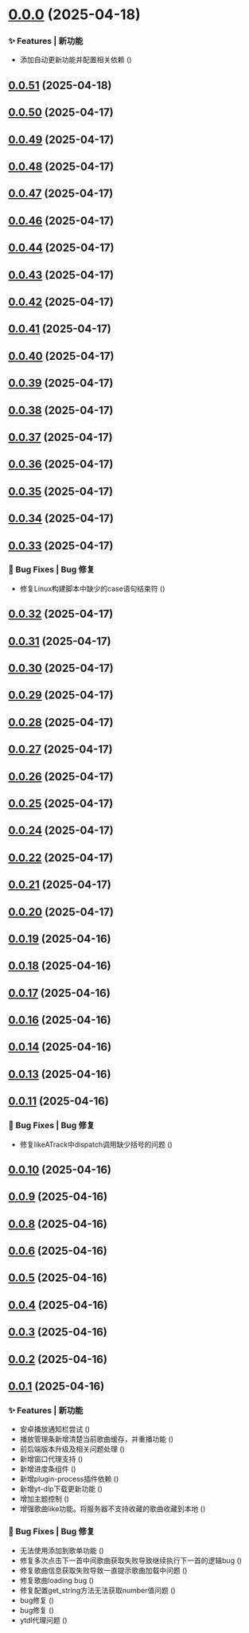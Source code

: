 # [0.0.0](https://github.com/fangcongyang/mop/compare/0.0.51...0.0.0) (2025-04-18)


### ✨ Features | 新功能

* 添加自动更新功能并配置相关依赖 ([](https://github.com/fangcongyang/mop/commit/d476f8f))



## [0.0.51](https://github.com/fangcongyang/mop/compare/0.0.50...0.0.51) (2025-04-18)



## [0.0.50](https://github.com/fangcongyang/mop/compare/0.0.49...0.0.50) (2025-04-17)



## [0.0.49](https://github.com/fangcongyang/mop/compare/0.0.48...0.0.49) (2025-04-17)



## [0.0.48](https://github.com/fangcongyang/mop/compare/0.0.47...0.0.48) (2025-04-17)



## [0.0.47](https://github.com/fangcongyang/mop/compare/0.0.46...0.0.47) (2025-04-17)



## [0.0.46](https://github.com/fangcongyang/mop/compare/0.0.45...0.0.46) (2025-04-17)



## [0.0.44](https://github.com/fangcongyang/mop/compare/0.0.43...0.0.44) (2025-04-17)



## [0.0.43](https://github.com/fangcongyang/mop/compare/0.0.42...0.0.43) (2025-04-17)



## [0.0.42](https://github.com/fangcongyang/mop/compare/0.0.41...0.0.42) (2025-04-17)



## [0.0.41](https://github.com/fangcongyang/mop/compare/0.0.40...0.0.41) (2025-04-17)



## [0.0.40](https://github.com/fangcongyang/mop/compare/0.0.39...0.0.40) (2025-04-17)



## [0.0.39](https://github.com/fangcongyang/mop/compare/0.0.38...0.0.39) (2025-04-17)



## [0.0.38](https://github.com/fangcongyang/mop/compare/0.0.37...0.0.38) (2025-04-17)



## [0.0.37](https://github.com/fangcongyang/mop/compare/0.0.36...0.0.37) (2025-04-17)



## [0.0.36](https://github.com/fangcongyang/mop/compare/0.0.35...0.0.36) (2025-04-17)



## [0.0.35](https://github.com/fangcongyang/mop/compare/0.0.34...0.0.35) (2025-04-17)



## [0.0.34](https://github.com/fangcongyang/mop/compare/0.0.33...0.0.34) (2025-04-17)



## [0.0.33](https://github.com/fangcongyang/mop/compare/0.0.32...0.0.33) (2025-04-17)


### 🐛 Bug Fixes | Bug 修复

* 修复Linux构建脚本中缺少的case语句结束符 ([](https://github.com/fangcongyang/mop/commit/51051f0))



## [0.0.32](https://github.com/fangcongyang/mop/compare/0.0.31...0.0.32) (2025-04-17)



## [0.0.31](https://github.com/fangcongyang/mop/compare/0.0.30...0.0.31) (2025-04-17)



## [0.0.30](https://github.com/fangcongyang/mop/compare/0.0.29...0.0.30) (2025-04-17)



## [0.0.29](https://github.com/fangcongyang/mop/compare/0.0.28...0.0.29) (2025-04-17)



## [0.0.28](https://github.com/fangcongyang/mop/compare/0.0.27...0.0.28) (2025-04-17)



## [0.0.27](https://github.com/fangcongyang/mop/compare/0.0.26...0.0.27) (2025-04-17)



## [0.0.26](https://github.com/fangcongyang/mop/compare/0.0.25...0.0.26) (2025-04-17)



## [0.0.25](https://github.com/fangcongyang/mop/compare/0.0.24...0.0.25) (2025-04-17)



## [0.0.24](https://github.com/fangcongyang/mop/compare/0.0.23...0.0.24) (2025-04-17)



## [0.0.22](https://github.com/fangcongyang/mop/compare/0.0.21...0.0.22) (2025-04-17)



## [0.0.21](https://github.com/fangcongyang/mop/compare/0.0.20...0.0.21) (2025-04-17)



## [0.0.20](https://github.com/fangcongyang/mop/compare/0.0.19...0.0.20) (2025-04-17)



## [0.0.19](https://github.com/fangcongyang/mop/compare/0.0.18...0.0.19) (2025-04-16)



## [0.0.18](https://github.com/fangcongyang/mop/compare/0.0.17...0.0.18) (2025-04-16)



## [0.0.17](https://github.com/fangcongyang/mop/compare/0.0.16...0.0.17) (2025-04-16)



## [0.0.16](https://github.com/fangcongyang/mop/compare/0.0.15...0.0.16) (2025-04-16)



## [0.0.14](https://github.com/fangcongyang/mop/compare/0.0.13...0.0.14) (2025-04-16)



## [0.0.13](https://github.com/fangcongyang/mop/compare/0.0.12...0.0.13) (2025-04-16)



## [0.0.11](https://github.com/fangcongyang/mop/compare/0.0.10...0.0.11) (2025-04-16)


### 🐛 Bug Fixes | Bug 修复

* 修复likeATrack中dispatch调用缺少括号的问题 ([](https://github.com/fangcongyang/mop/commit/56759d4))



## [0.0.10](https://github.com/fangcongyang/mop/compare/0.0.9...0.0.10) (2025-04-16)



## [0.0.9](https://github.com/fangcongyang/mop/compare/0.0.8...0.0.9) (2025-04-16)



## [0.0.8](https://github.com/fangcongyang/mop/compare/0.0.7...0.0.8) (2025-04-16)



## [0.0.6](https://github.com/fangcongyang/mop/compare/v0.0.5...v0.0.6) (2025-04-16)



## [0.0.5](https://github.com/fangcongyang/mop/compare/v0.0.4...v0.0.5) (2025-04-16)



## [0.0.4](https://github.com/fangcongyang/mop/compare/v0.0.3...v0.0.4) (2025-04-16)



## [0.0.3](https://github.com/fangcongyang/mop/compare/v0.0.2...v0.0.3) (2025-04-16)



## [0.0.2](https://github.com/fangcongyang/mop/compare/v0.0.1...v0.0.2) (2025-04-16)



## [0.0.1](https://github.com/fangcongyang/mop/compare/9edb66f...v0.0.1) (2025-04-16)


### ✨ Features | 新功能

* 安卓播放通知栏尝试 ([](https://github.com/fangcongyang/mop/commit/98133cb))
* 播放管理条新增清楚当前歌曲缓存，并重播功能 ([](https://github.com/fangcongyang/mop/commit/c9acc58))
* 前后端版本升级及相关问题处理 ([](https://github.com/fangcongyang/mop/commit/560528e))
* 新增窗口代理支持 ([](https://github.com/fangcongyang/mop/commit/fb7c64c))
* 新增进度条组件 ([](https://github.com/fangcongyang/mop/commit/a5095ea))
* 新增plugin-process插件依赖 ([](https://github.com/fangcongyang/mop/commit/e917272))
* 新增yt-dlp下载更新功能 ([](https://github.com/fangcongyang/mop/commit/d506c0d))
* 增加主题控制 ([](https://github.com/fangcongyang/mop/commit/fc61ae0))
* 增强歌曲like功能。将服务器不支持收藏的歌曲收藏到本地 ([](https://github.com/fangcongyang/mop/commit/3c28792))


### 🐛 Bug Fixes | Bug 修复

* 无法使用添加到歌单功能 ([](https://github.com/fangcongyang/mop/commit/54fbdcf))
* 修复多次点击下一首中间歌曲获取失败导致继续执行下一首的逻辑bug ([](https://github.com/fangcongyang/mop/commit/2adb84a))
* 修复歌曲信息获取失败导致一直提示歌曲加载中问题 ([](https://github.com/fangcongyang/mop/commit/a4eb3e0))
* 修复歌曲loading bug ([](https://github.com/fangcongyang/mop/commit/a9649b6))
* 修复配置get_string方法无法获取number值问题 ([](https://github.com/fangcongyang/mop/commit/3ae3d2c))
* bug修复 ([](https://github.com/fangcongyang/mop/commit/d601126))
* bug修复 ([](https://github.com/fangcongyang/mop/commit/1aa4c85))
* ytdl代理问题 ([](https://github.com/fangcongyang/mop/commit/9edb66f))



